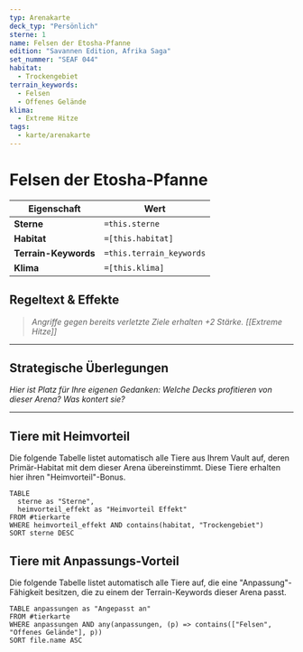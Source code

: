 ```yaml
---
typ: Arenakarte
deck_typ: "Persönlich"
sterne: 1
name: Felsen der Etosha-Pfanne
edition: "Savannen Edition, Afrika Saga"
set_nummer: "SEAF 044"
habitat:
  - Trockengebiet
terrain_keywords:
  - Felsen
  - Offenes Gelände
klima:
  - Extreme Hitze
tags:
  - karte/arenakarte
---
```


# Felsen der Etosha-Pfanne

| Eigenschaft | Wert |
|---|---|
| **Sterne** | `=this.sterne` |
| **Habitat** | `=[this.habitat]` |
| **Terrain-Keywords** | `=this.terrain_keywords` |
| **Klima** | `=[this.klima]` |

## Regeltext & Effekte

> *Angriffe gegen bereits verletzte Ziele erhalten +2 Stärke. [[Extreme Hitze]]*

---
## Strategische Überlegungen

*Hier ist Platz für Ihre eigenen Gedanken: Welche Decks profitieren von dieser Arena? Was kontert sie?*

---
## Tiere mit Heimvorteil

Die folgende Tabelle listet automatisch alle Tiere aus Ihrem Vault auf, deren Primär-Habitat mit dem dieser Arena übereinstimmt. Diese Tiere erhalten hier ihren "Heimvorteil"-Bonus.

```dataview
TABLE
  sterne as "Sterne",
  heimvorteil_effekt as "Heimvorteil Effekt"
FROM #tierkarte
WHERE heimvorteil_effekt AND contains(habitat, "Trockengebiet")
SORT sterne DESC
```

## Tiere mit Anpassungs-Vorteil

Die folgende Tabelle listet automatisch alle Tiere auf, die eine "Anpassung"-Fähigkeit besitzen, die zu einem der Terrain-Keywords dieser Arena passt.

``` dataview
TABLE anpassungen as "Angepasst an"
FROM #tierkarte
WHERE anpassungen AND any(anpassungen, (p) => contains(["Felsen", "Offenes Gelände"], p))
SORT file.name ASC
